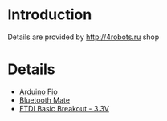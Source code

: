 # Introduction #

Details are provided by http://4robots.ru shop

# Details #

  * [Arduino Fio](http://shop.4robots.ru/product_11738.html)
  * [Bluetooth Mate](http://shop.4robots.ru/product_11339.html)
  * [FTDI Basic Breakout - 3.3V](http://shop.4robots.ru/product_12541.html)